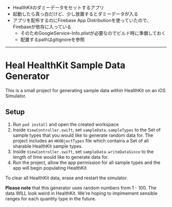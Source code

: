 - HealthKitのダミーデータをセットするアプリ
- 起動したら真っ白だけど、少し放置するとダミーデータが入る
- アプリを配布するのにFirebase App Distributionを使っていたので、Firebaseが依存に入っている
    - そのためGoogleService-Info.plistが必要なのでビルド時に準備しておく
    - 配置するpathはgitignoreを参照

---

# Heal HealthKit Sample Data Generator

This is a small project for generating sample data within HealthKit on an iOS Simulator. 

## Setup
1. Run `pod install` and open the created workspace
2. Inside `ViewController.swift`, set `sampleData.sampleTypes` to the Set of sample types that you would like to generate random data for. The project includes an `HKOBjectTypes` file which contains a Set of all sharable HealthKit sample types.
3. Inside `ViewController.swift`, set `sampleData.writeDataSince` to the length of time would like to generate data for.
3. Run the project, allow the app permission for all sample types and the app will begin populating HealthKit

To clear all HealthKit data, erase and restart the simulator.

**Please note** that this generator uses random numbers from 1 - 100. The data WILL look weird in HealthKit. We're hoping to implmement sensible ranges for each quantity type in the future.

